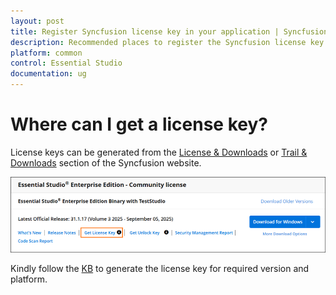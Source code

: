 ```yaml
---
layout: post
title: Register Syncfusion license key in your application | Syncfusion
description: Recommended places to register the Syncfusion license key in your application
platform: common
control: Essential Studio
documentation: ug
---
```


# Where can I get a license key?

License keys can be generated from the [License & Downloads](https://syncfusion.com/account/downloads) or [Trail & Downloads](https://www.syncfusion.com/account/manage-trials/downloads) section of the Syncfusion website. 

![Get License Key](licensing-images/generate-license.png)

Kindly follow the [KB](https://www.syncfusion.com/kb/8976/) to generate the license key for required version and platform.





